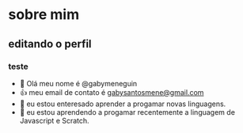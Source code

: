 # sobre mim 

## editando o perfil

### teste

- 👋 Olá meu nome é @gabymeneguin
-  :+1: meu email de contato é gabysantosmene@gmail.com
- 👀 eu estou enteresado aprender a progamar novas linguagens.
- 🌱 eu estou aprendendo a progamar recentemente a linguagem de Javascript e Scratch. 
